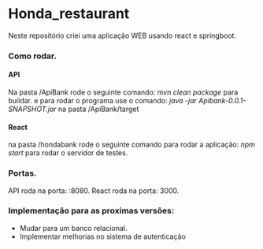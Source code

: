  # Honda_restaurant
 Neste repositório criei uma aplicação WEB usando react e springboot.

### Como rodar.

#### API
Na pasta /ApiBank rode o seguinte comando:
*mvn clean  package* 
para buildar. e para rodar o programa use o comando:
*java -jar Apibank-0.0.1-SNAPSHOT.jar*
na pasta /ApiBank/target

#### React
na pasta /hondabank rode o seguinte comando para rodar a aplicação:
*npm start*
para rodar o servidor de testes.




### Portas.
API roda na porta: :8080.
React roda na porta: 3000.

### Implementação para as proximas versões:
- Mudar para um banco relacional.
- Implementar melhorias no sistema de autenticação

